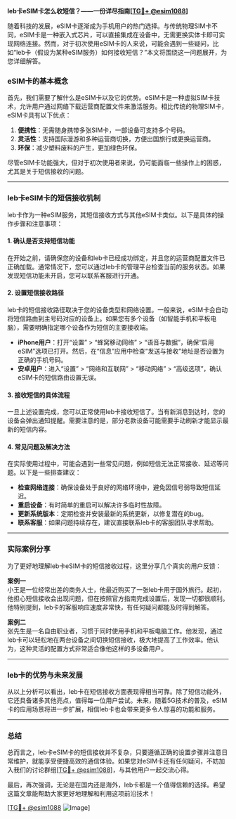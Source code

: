 **leb卡eSIM卡怎么收短信？——一份详尽指南[[TG💪+ @esim1088](https://t.me/s/esim1088)]**

随着科技的发展，eSIM卡逐渐成为手机用户的热门选择。与传统物理SIM卡不同，eSIM卡是一种嵌入式芯片，可以直接集成在设备中，无需更换实体卡即可实现网络连接。然而，对于初次使用eSIM卡的人来说，可能会遇到一些疑问，比如“leb卡（假设为某种eSIM服务）如何接收短信？”本文将围绕这一问题展开，为您详细解答。

### eSIM卡的基本概念

首先，我们需要了解什么是eSIM卡以及它的优势。eSIM卡是一种虚拟SIM卡技术，允许用户通过网络下载运营商配置文件来激活服务。相比传统的物理SIM卡，eSIM卡具有以下优点：

1. **便携性**：无需随身携带多张SIM卡，一部设备可支持多个号码。
2. **灵活性**：支持国际漫游和多种运营商切换，方便出国旅行或更换运营商。
3. **环保**：减少塑料废料的产生，更加绿色环保。

尽管eSIM卡功能强大，但对于初次使用者来说，仍可能面临一些操作上的困惑，尤其是关于短信接收的问题。

---

### leb卡eSIM卡的短信接收机制

leb卡作为一种eSIM服务，其短信接收方式与其他eSIM卡类似。以下是具体的操作步骤和注意事项：

#### 1. 确认是否支持短信功能

在开始之前，请确保您的设备和leb卡已经成功绑定，并且您的运营商配置文件已正确加载。通常情况下，您可以通过leb卡的管理平台检查当前的服务状态。如果发现短信功能未开启，您可以联系客服进行开通。

#### 2. 设置短信接收路径

leb卡的短信接收路径取决于您的设备类型和网络设置。一般来说，eSIM卡会自动将短信路由到主号码对应的设备上。如果您有多个设备（如智能手机和平板电脑），需要明确指定哪个设备作为短信的主要接收端。

- **iPhone用户**：打开“设置” > “蜂窝移动网络” > “语音与数据”，确保“启用eSIM”选项已打开。然后，在“信息”应用中检查“发送与接收”地址是否设置为正确的手机号码。
- **安卓用户**：进入“设置” > “网络和互联网” > “移动网络” > “高级选项”，确认eSIM卡的短信路由设置无误。

#### 3. 接收短信的具体流程

一旦上述设置完成，您可以正常使用leb卡接收短信了。当有新消息到达时，您的设备会弹出通知提醒。需要注意的是，部分老款设备可能需要手动刷新才能显示最新的短信内容。

#### 4. 常见问题及解决方法

在实际使用过程中，可能会遇到一些常见问题，例如短信无法正常接收、延迟等问题。以下是一些排查建议：

- **检查网络连接**：确保设备处于良好的网络环境中，避免因信号弱导致短信延迟。
- **重启设备**：有时简单的重启可以解决许多临时性故障。
- **更新系统版本**：定期检查并安装最新的系统更新，以修复潜在的bug。
- **联系客服**：如果问题持续存在，建议直接联系leb卡的客服团队寻求帮助。

---

### 实际案例分享

为了更好地理解leb卡eSIM卡的短信接收过程，这里分享几个真实的用户反馈：

**案例一**  
小王是一位经常出差的商务人士，他最近购买了一张leb卡用于国外旅行。起初，他担心短信接收会出现问题，但在按照官方指南完成设置后，发现一切都很顺利。他特别提到，leb卡的客服响应速度非常快，有任何疑问都能及时得到解答。

**案例二**  
张先生是一名自由职业者，习惯于同时使用手机和平板电脑工作。他发现，通过leb卡可以轻松地在两台设备之间切换短信接收，极大地提高了工作效率。他认为，这种灵活的配置方式非常适合像他这样的多设备用户。

---

### leb卡的优势与未来发展

从以上分析可以看出，leb卡在短信接收方面表现得相当可靠。除了短信功能外，它还具备诸多其他亮点，值得每一位用户尝试。未来，随着5G技术的普及，eSIM卡的应用场景将进一步扩展，相信leb卡也会带来更多令人惊喜的功能和服务。

---

### 总结

总而言之，leb卡eSIM卡的短信接收并不复杂，只要遵循正确的设置步骤并注意日常维护，就能享受便捷高效的通信体验。如果您对eSIM卡还有任何疑问，不妨加入我们的讨论群组[[TG💪+ @esim1088](https://t.me/s/esim1088)]，与其他用户一起交流心得。

最后，再次强调，无论是在国内还是海外，leb卡都是一个值得信赖的选择。希望这篇文章能帮助大家更好地理解和利用这项前沿技术！  

[[TG💪+ @esim1088](https://t.me/s/esim1088) ![Image](https://i.postimg.cc/4NQfJmqS/Snipaste-2025-05-13-00-14-12.png)]